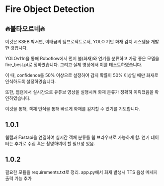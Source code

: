 # Fire Object Detection

## 🔥불타오르네🔥

이것은 KSEB 박서연, 이태금의 팀프로젝트로서, YOLO 기반 화재 감지 시스템을 개발한 것입니다.

YOLOv11n을 통해 Roboflow에서 먼저 불(화재)와 연기를 분류하고
가장 좋은 모델을 fire_best.pt로 정하였습니다.
그리고 실제 영상에서 이를 테스트하였습니다.

이 때, confidence를 50% 이상으로 설정하여 감지 확률이 50% 이상일 때만 화재로 인식하도록 설정하였습니다.

또한, 웹캠에서 실시간으로 유튜브 영상을 실행시켜 화재 분류가 정확히 이뤄졌음을 확인하였습니다.

이것을 통해, 객체 인식을 통해 빠르게 화재를 감지할 수 있기를 기도합니다.


## 1.0.1

웹캠과 Fastapi을 연결하여 실시간 객체 분류를 웹 브라우져로 가능하게 함.
연기 데이터는 추가로 수집 혹은 촬영하여야 할 필요성 있음.

## 1.0.2

필요한 모듈을 requirements.txt로 정리.
app.py에서 화재 발생시 TTS 음성 메세지 출력 기능 추가
